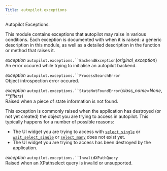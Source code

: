 ```yaml
---
Title: autopilot.exceptions
---
```

        
<span id="autopilot-exceptions-autopilot-exceptions"></span>
Autopilot Exceptions.

This module contains exceptions that autopilot may raise in various conditions. Each exception is documented with when it is raised: a generic description in this module, as well as a detailed description in the function or method that raises it.

 *exception* `autopilot.exceptions.``BackendException`(*original\_exception*)<a href="#autopilot.exceptions.BackendException" class="headerlink" title="Permalink to this definition"></a>  
An error occured while trying to initialise an autopilot backend.

<!-- -->

 *exception* `autopilot.exceptions.``ProcessSearchError`<a href="#autopilot.exceptions.ProcessSearchError" class="headerlink" title="Permalink to this definition"></a>  
Object introspection error occured.

<!-- -->

 *exception* `autopilot.exceptions.``StateNotFoundError`(*class\_name=None*, *\*\*filters*)<a href="#autopilot.exceptions.StateNotFoundError" class="headerlink" title="Permalink to this definition"></a>  
Raised when a piece of state information is not found.

This exception is commonly raised when the application has destroyed (or not yet created) the object you are trying to access in autopilot. This typically happens for a number of possible reasons:

-   The UI widget you are trying to access with <a href="../autopilot.introspection.ProxyBase.md#autopilot.introspection.ProxyBase.select_single" class="reference internal" title="autopilot.introspection.ProxyBase.select_single"><code class="xref py py-meth docutils literal">select_single</code></a> or <a href="../autopilot.introspection.ProxyBase.md#autopilot.introspection.ProxyBase.wait_select_single" class="reference internal" title="autopilot.introspection.ProxyBase.wait_select_single"><code class="xref py py-meth docutils literal">wait_select_single</code></a> or <a href="../autopilot.introspection.ProxyBase.md#autopilot.introspection.ProxyBase.select_many" class="reference internal" title="autopilot.introspection.ProxyBase.select_many"><code class="xref py py-meth docutils literal">select_many</code></a> does not exist yet.
-   The UI widget you are trying to access has been destroyed by the application.

<!-- -->

 *exception* `autopilot.exceptions.``InvalidXPathQuery`<a href="#autopilot.exceptions.InvalidXPathQuery" class="headerlink" title="Permalink to this definition"></a>  
Raised when an XPathselect query is invalid or unsupported.

